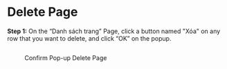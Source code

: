 # Delete Page

**Step 1:** On the “Danh sách trang” Page, click a button named "Xóa" on any row that you want to delete, and click “OK” on the popup.

<figure><img src="https://lh7-rt.googleusercontent.com/docsz/AD_4nXfGIhML_iurOQW4j4EbRriX_ffs1lOmYmQwo7yPQl5i8DVYUARt2nugiy1TWKmkE51UU3xCM-z4nQXnVpXEnWsWfJJLx3ux_ArjHyBZgBZdZEnV_uyc3WDHGCFRusdZI-beINcwR8F84_sJKnBHVtwwNFFbDESgLnnUdiCWvQ?key=SHneWa61M1ec4tMp41OIHQ" alt=""><figcaption><p>Confirm Pop-up Delete Page</p></figcaption></figure>

